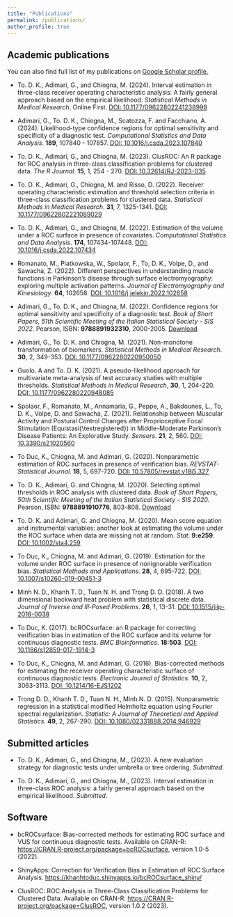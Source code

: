 ```yaml
---
title: "Publications"
permalink: /publications/
author_profile: true
---
```


## Academic publications

You can also find full list of my publications on [Google Scholar profile.](https://scholar.google.com/citations?user=iVs_vmIAAAAJ)

* To. D. K., Adimari, G., and Chiogna, M. (2024). Interval estimation in three-class receiver operating characteristic analysis: A fairly general approach based on the empirical likelihood. *Statistical Methods in Medical Research*. Online First. [DOI: 10.1177/09622802241238998](https://doi.org/10.1177/09622802241238998)

* Adimari, G., To. D. K., Chiogna, M., Scatozza, F. and Facchiano, A. (2024). Likelihood-type confidence regions for optimal sensitivity and specificity of a diagnostic test. *Computational Statistics and Data Analysis*. **189**, 107840 - 107857. [DOI: 10.1016/j.csda.2023.107840](https://doi.org/10.1016/j.csda.2023.107840)

* To. D. K., Adimari, G., and Chiogna, M. (2023). ClusROC: An R package for ROC analysis in three-class classification problems for clustered data. *The R Journal*. **15**, 1, 254 - 270. [DOI: 10.32614/RJ-2023-035](https://doi.org/10.32614/RJ-2023-035) 

* To. D. K., Adimari, G., Chiogna, M. and Risso, D. (2022). Receiver operating characteristic estimation and threshold selection criteria in three-class classification problems for clustered data. *Statistical Methods in Medical Research*. **31**, 7, 1325-1341. [DOI: 10.1177/09622802221089029](https://doi.org/10.1177/09622802221089029)

* To. D. K., Adimari, G., and Chiogna, M. (2022). Estimation of the volume under a ROC surface in presence of covariates. *Computational Statistics and Data Analysis*. **174**, 107434-107448. [DOI: 10.1016/j.csda.2022.107434](https://doi.org/10.1016/j.csda.2022.107434)

* Romanato, M., Piatkowska, W., Spolaor, F., To, D. K., Volpe, D., and Sawacha, Z. (2022). Different perspectives in understanding muscle functions in Parkinson’s disease through surface electromyography: exploring multiple activation patterns. *Journal of Electromyography and Kinesiology*. **64**, 102658. [DOI: 10.1016/j.jelekin.2022.102658](https://doi.org/10.1016/j.jelekin.2022.102658)

* Adimari, G., To. D. K., and Chiogna, M. (2022). Confidence regions for optimal sensitivity and specificity of a diagnostic test. *Book of Short Papers, 51th Scientific Meeting of the Italian Statistical Society - SIS 2022*. Pearson, ISBN: **9788891932310**, 2000-2005. [Download](https://it.pearson.com/content/dam/region-core/italy/pearson-italy/pdf/Docenti/Universit%C3%A0/Sis-2022-4c-low.pdf)

* Adimari, G., To. D. K. and Chiogna, M. (2021). Non-monotone transformation of biomarkers. *Statistical Methods in Medical Research*. **30**, 2, 349-353. [DOI: 10.1177/0962280220950050](https://doi.org/10.1177/0962280220950050)

* Guolo. A and To. D. K. (2021). A pseudo-likelihood approach for multivariate meta-analysis of test accuracy studies with multiple thresholds. *Statistical Methods in Medical Research*, **30**, 1, 204-220. [DOI: 10.1177/0962280220948085](https://doi.org/10.1177/0962280220948085)

* Spolaor, F., Romanato, M., Annamaria, G., Peppe, A., Bakdounes, L., To, D. K., Volpe, D. and Sawacha, Z. (2021). Relationship between Muscular Activity and Postural Control Changes after Proprioceptive Focal Stimulation (Equistasi{\textregistered}) in Middle-Moderate Parkinson’s Disease Patients: An Explorative Study. *Sensors*. **21**, 2, 560. [DOI: 10.3390/s21020560](https://doi.org/10.3390/s21020560)

* To Duc, K., Chiogna, M. and Adimari, G. (2020). Nonparametric estimation of ROC surfaces in presence of verification bias. *REVSTAT-Statistical Journal*. **18**, 5, 697-720. [DOI: 10.57805/revstat.v18i5.327](https://doi.org/10.57805/revstat.v18i5.327)

* To. D. K., Adimari, G. and Chiogna, M. (2020). Selecting optimal thresholds in ROC analysis with clustered data. *Book of Short Papers, 50th Scientific Meeting of the Italian Statistical Society - SIS 2020*. Pearson, ISBN: **9788891910776**, 803-808. [Download](https://it.pearson.com/content/dam/region-core/italy/pearson-italy/pdf/Docenti/Universit%C3%A0/Pearson-SIS-2020-atti-convegno.pdf)

* To. D. K. and  Adimari, G. and Chiogna, M. (2020). Mean score equation and instrumental variables: another look at estimating the volume under the ROC surface when data are missing not at random. *Stat*. **9:e259**. [DOI: 10.1002/sta4.259](https://doi.org/10.1002/sta4.259) 

* To Duc, K., Chiogna, M. and Adimari, G. (2019). Estimation for the volume under ROC surface in presence of nonignorable verification bias. *Statistical Methods and Applications*. **28**, 4, 695-722. [DOI: 10.1007/s10260-019-00451-3](https://doi.org/10.1007/s10260-019-00451-3) 

* Minh N. D., Khanh T. D., Tuan N. H. and Trong D. D. (2018). A two dimensional backward heat problem with statistical discrete data. *Journal of Inverse and Ill-Posed Problems*. **26**, 1, 13-31. [DOI: 10.1515/jiip-2016-0038](https://doi.org/10.1515/jiip-2016-0038)

* To Duc, K. (2017). bcROCsurface: an R package for correcting verification bias in estimation of the ROC surface and its volume for continuous diagnostic tests. *BMC Bioinformatics*. **18:503**. [DOI: 10.1186/s12859-017-1914-3](https://doi.org/10.1186/s12859-017-1914-3) 

* To Duc, K., Chiogna, M. and Adimari, G. (2016). Bias-corrected methods for estimating the receiver operating characteristic surface of continuous diagnostic tests. *Electronic Journal of Statistics*. **10**, 2, 3063-3113. [DOI: 10.1214/16-EJS1202](https://doi.org/10.1214/16-EJS1202) 

* Trong D. D., Khanh T. D., Tuan N. H., Minh N. D. (2015). Nonparametric regression in a statistical modified Helmholtz equation using Fourier spectral regularization. *Statistic: A Journal of Theoretical and Applied Statistics.* **49**, 2, 267-290. [DOI: 10.1080/02331888.2014.946929](https://doi.org/10.1080/02331888.2014.946929)


## Submitted articles
* To. D. K., Adimari, G., and Chiogna, M., (2023). A new evaluation strategy for diagnostic tests under umbrella or tree ordering. *Submitted*.

* To. D. K., Adimari, G., and Chiogna, M., (2023). Interval estimation in three-class ROC analysis: a fairly general approach based on the empirical likelihood. *Submitted*.


## Software
* bcROCsurface: Bias-corrected methods for estimating ROC surface and VUS for continuous diagnostic tests. Available on CRAN-R: <https://CRAN.R-project.org/package=bcROCsurface>, version 1.0-5 (2022).

* ShinyApps: Correction for Verification Bias in Estimation of ROC Surface Analysis. <https://khanhtoduc.shinyapps.io/bcROCsurface_shiny/>

* ClusROC: ROC Analysis in Three-Class Classification Problems for Clustered Data. Available on CRAN-R: <https://CRAN.R-project.org/package=ClusROC>, version 1.0.2 (2023).


